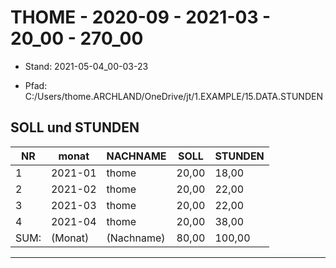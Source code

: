 ﻿# THOME - 2020-09 - 2021-03 - 20_00 - 270_00


* Stand: 2021-05-04_00-03-23

* Pfad: C:/Users/thome.ARCHLAND/OneDrive/jt/1.EXAMPLE/15.DATA.STUNDEN

## SOLL und STUNDEN


| NR   | monat   | NACHNAME   | SOLL  | STUNDEN | 
|------|---------|------------|-------|---------|
| 1    | 2021-01 | thome      | 20,00 | 18,00   | 
| 2    | 2021-02 | thome      | 20,00 | 22,00   | 
| 3    | 2021-03 | thome      | 20,00 | 22,00   | 
| 4    | 2021-04 | thome      | 20,00 | 38,00   | 
| SUM: | (Monat) | (Nachname) | 80,00 | 100,00  | 


---

